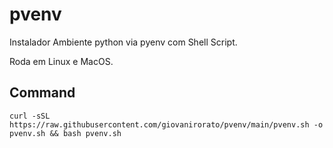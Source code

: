 # pvenv

Instalador Ambiente python via pyenv com Shell Script.

Roda em Linux e MacOS.

## Command

    curl -sSL https://raw.githubusercontent.com/giovanirorato/pvenv/main/pvenv.sh -o pvenv.sh && bash pvenv.sh
